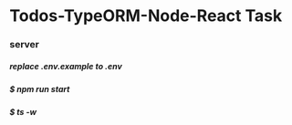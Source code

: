 # Todos-TypeORM-Node-React Task

### server
##### replace .env.example to .env 
##### $ npm run start
##### $ ts -w

